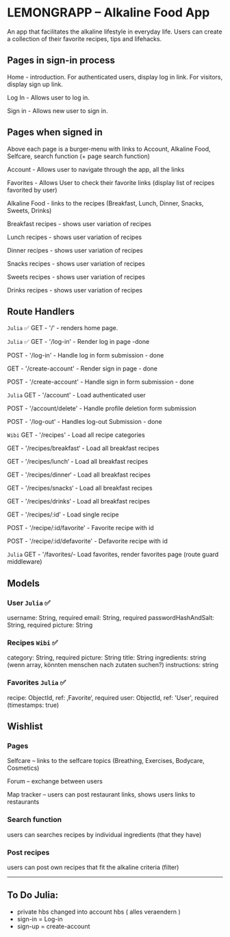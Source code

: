 # LEMONGRAPP – Alkaline Food App

An app that facilitates the alkaline lifestyle in everyday life. Users can create a collection of their favorite recipes, tips and lifehacks.

## Pages in sign-in process

Home - introduction. For authenticated users, display log in link. For visitors, display sign up link.

Log In - Allows user to log in.

Sign in - Allows new user to sign in.

## Pages when signed in

Above each page is a burger-menu with links to Account, Alkaline Food, Selfcare, search function (+ page search function)

Account - Allows user to navigate through the app, all the links

Favorites - Allows User to check their favorite links (display list of recipes favorited by user)

Alkaline Food - links to the recipes (Breakfast, Lunch, Dinner, Snacks, Sweets,
Drinks)

Breakfast recipes - shows user variation of recipes

Lunch recipes - shows user variation of recipes

Dinner recipes - shows user variation of recipes

Snacks recipes - shows user variation of recipes

Sweets recipes - shows user variation of recipes

Drinks recipes - shows user variation of recipes

## Route Handlers

`Julia` ✅
GET - '/' - renders home page.

`Julia` ✅
GET - '/log-in' - Render log in page -done

POST - '/log-in' - Handle log in form submission - done

GET - '/create-account' - Render sign in page - done

POST - '/create-account' - Handle sign in form submission - done

`Julia`
GET - '/account' - Load authenticated user

POST - '/account/delete' - Handle profile deletion form submission

POST - '/log-out' - Handles log-out Submission - done

`Wibi`
GET - '/recipes' - Load all recipe categories

GET - '/recipes/breakfast‘ - Load all breakfast recipes

GET - '/recipes/lunch‘ - Load all breakfast recipes

GET - '/recipes/dinner‘ - Load all breakfast recipes

GET - '/recipes/snacks‘ - Load all breakfast recipes

GET - '/recipes/drinks‘ - Load all breakfast recipes

GET - '/recipes/:id' - Load single recipe

POST - '/recipe/:id/favorite' - Favorite recipe with id

POST - '/recipe/:id/defavorite' - Defavorite recipe with id

`Julia`
GET - '/favorites/- Load favorites, render favorites page (route guard middleware)

## Models

### User `Julia` ✅

username: String, required
email: String, required
passwordHashAndSalt: String, required
picture: String

### Recipes `Wibi` ✅

category: String, required
picture: String
title: String
ingredients: string (wenn array, könnten menschen nach zutaten suchen?)
instructions: string

### Favorites `Julia` ✅

recipe: ObjectId, ref: ‚Favorite‘, required
user: ObjectId, ref: 'User', required
(timestamps: true)

## Wishlist

### Pages

Selfcare – links to the selfcare topics (Breathing, Exercises, Bodycare, Cosmetics)

Forum – exchange between users

Map tracker – users can post restaurant links, shows users links to restaurants

### Search function

users can searches recipes by individual ingredients (that they have)

### Post recipes

users can post own recipes that fit the alkaline criteria (filter)

---

## To Do Julia:

- private hbs changed into account hbs ( alles veraendern )
- sign-in = Log-in
- sign-up = create-account
